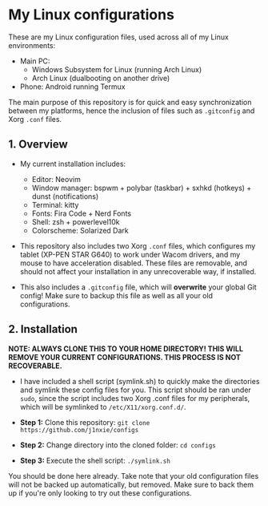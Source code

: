 # My Linux configurations

These are my Linux configuration files, used across all of my Linux environments:

- Main PC:
  - Windows Subsystem for Linux (running Arch Linux)
  - Arch Linux (dualbooting on another drive)
- Phone: Android running Termux  

The main purpose of this repository is for quick and easy synchronization between
my platforms, hence the inclusion of files such as
`.gitconfig` and Xorg `.conf` files.

## 1. Overview

- My current installation includes:
  - Editor: Neovim
  - Window manager: bspwm + polybar (taskbar) + sxhkd (hotkeys) + dunst (notifications)
  - Terminal: kitty
  - Fonts: Fira Code + Nerd Fonts
  - Shell: zsh + powerlevel10k
  - Colorscheme: Solarized Dark

- This repository also includes two Xorg `.conf` files, which configures my tablet
(XP-PEN STAR G640) to work under Wacom drivers, and my mouse
to have acceleration disabled. These files are removable, and should not affect
your installation in any unrecoverable way, if installed.
- This also includes a `.gitconfig` file, which will **overwrite**
your global Git config! Make sure to backup this file as well as all your old configurations.

## 2. Installation

**NOTE: ALWAYS CLONE THIS TO YOUR HOME DIRECTORY! THIS WILL REMOVE YOUR CURRENT
CONFIGURATIONS. THIS PROCESS IS NOT RECOVERABLE.**

- I have included a shell script (symlink.sh) to quickly make the directories and
symlink these config files for you. This script should be ran under `sudo`,
since the script includes two Xorg .conf files for my peripherals,
which will be symlinked to `/etc/X11/xorg.conf.d/`.

- **Step 1:** Clone this repository: `git clone https://github.com/j1nxie/configs`
- **Step 2:** Change directory into the cloned folder: `cd configs`
- **Step 3:** Execute the shell script: `./symlink.sh`  

You should be done here already. Take note that your old configuration files
will not be backed up automatically, but removed.
Make sure to back them up if you're only looking to try out these configurations.
